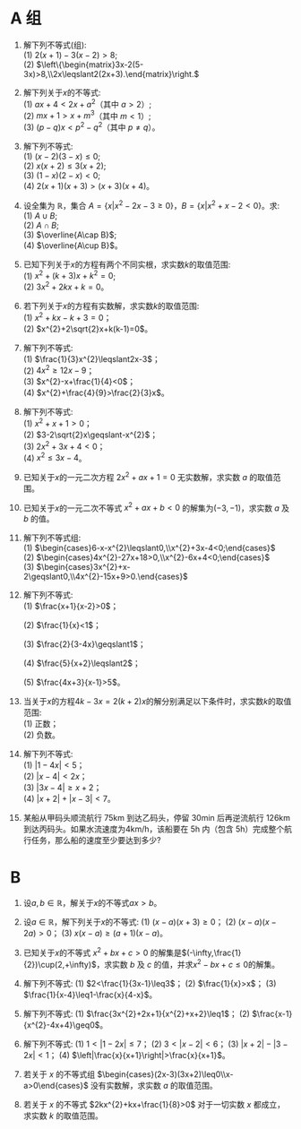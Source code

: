 # A 组
1. 解下列不等式(组):  
   (1) $2(x+1)-3(x-2)>8$;  
   (2) $\left\{\begin{matrix}3x-2(5-3x)>8,\\2x\leqslant2(2x+3).\end{matrix}\right.$  















2. 解下列关于$x$的不等式:  
   (1) $ax+4<2x+a^{2}$（其中 $a>2$）;  
   (2) $mx+1>x+m^{3}$（其中 $m<1$）;  
   (3) $(p-q)x<p^{2}-q^{2}$（其中 $p\neq q$）。  















3. 解下列不等式:  
   (1) $(x-2)(3-x)\leqslant0$;  
   (2) $x(x+2)\leqslant3(x+2)$;  
   (3) $(1-x)(2-x)<0$;  
   (4) $2(x+1)(x+3)>(x+3)(x+4)$。  















4. 设全集为 $\mathbb{R}$，集合 $A=\left\{x|x^{2}-2x-3\geqslant0\right\}$，$B=\left\{x|x^{2}+x-2<0\right\}$。求:  
   (1) $A\cup B$;  
   (2) $A\cap B$;  
   (3) $\overline{A\cap B}$;  
   (4) $\overline{A\cup B}$。  















5. 已知下列关于$x$的方程有两个不同实根，求实数$k$的取值范围:  
   (1) $x^{2}+(k+3)x+k^{2}=0$;  
   (2) $3x^{2}+2kx+k=0$。  















6. 若下列关于$x$的方程有实数解，求实数$k$的取值范围:  
   (1) $x^{2}+kx-k+3=0$；  
   (2) $x^{2}+2\sqrt{2}x+k(k-1)=0$。  















7. 解下列不等式:  
   (1) $\frac{1}{3}x^{2}\leqslant2x-3$；  
   (2) $4x^{2}\geqslant12x-9$；  
   (3) $x^{2}-x+\frac{1}{4}<0$；  
   (4) $x^{2}+\frac{4}{9}>\frac{2}{3}x$。  















8. 解下列不等式:  
   (1) $x^{2}+x+1>0$；  
   (2) $3-2\sqrt{2}x\geqslant-x^{2}$；  
   (3) $2x^{2}+3x+4<0$；  
   (4) $x^{2}\leqslant3x-4$。  















9. 已知关于$x$的一元二次方程 $2x^{2}+ax+1=0$ 无实数解，求实数 $a$ 的取值范围。  















10. 已知关于$x$的一元二次不等式 $x^{2}+ax+b<0$ 的解集为$(-3,-1)$，求实数 $a$ 及 $b$ 的值。  















11. 解下列不等式组:  
    (1) $\begin{cases}6-x-x^{2}\leqslant0,\\x^{2}+3x-4<0;\end{cases}$  
    (2) $\begin{cases}4x^{2}-27x+18>0,\\x^{2}-6x+4<0;\end{cases}$  
    (3) $\begin{cases}3x^{2}+x-2\geqslant0,\\4x^{2}-15x+9>0.\end{cases}$  















12. 解下列不等式:  
    (1) $\frac{x+1}{x-2}>0$； 
    
    (2) $\frac{1}{x}<1$； 
    
    (3) $\frac{2}{3-4x}\geqslant1$； 
    
    (4) $\frac{5}{x+2}\leqslant2$； 
    
    (5) $\frac{4x+3}{x-1}>5$。 

























13. 当关于$x$的方程$4k-3x=2(k+2)x$的解分别满足以下条件时，求实数$k$的取值范围:  
    (1) 正数；  
    (2) 负数。  















14. 解下列不等式:  
    (1) $|1-4x|<5$；  
    (2) $|x-4|<2x$；  
    (3) $|3x-4|\geqslant x+2$；  
    (4) $|x+2|+|x-3|<7$。  















15. 某船从甲码头顺流航行 75km 到达乙码头，停留 30min 后再逆流航行 126km 到达丙码头。如果水流速度为4km/h，该船要在 5h 内（包含 5h）完成整个航行任务，那么船的速度至少要达到多少?  





















# B
1. 设$a,b\in\mathbb{R}$，解关于$x$的不等式$ax > b$。

















2. 设$a\in\mathbb{R}$，解下列关于$x$的不等式:
(1) $(x-a)(x+3)\geq0$；
(2) $(x-a)(x-2a)>0$； 
(3) $x(x-a)\geq(a+1)(x-a)$。 















3. 已知关于$x$的不等式 $x^{2}+bx+c>0$ 的解集是$(-\infty,\frac{1}{2})\cup(2,+\infty)$，求实数 $b$ 及 $c$ 的值，并求$x^{2}-bx+c\leq0$的解集。















4. 解下列不等式:
(1) $2<\frac{1}{3x-1}\leq3$； 
(2) $\frac{1}{x}>x$； 
(3) $\frac{1}{x-4}\leq1-\frac{x}{4-x}$。















5. 解下列不等式:
(1) $\frac{3x^{2}+2x+1}{x^{2}+x+2}\leq1$； 
(2) $\frac{x-1}{x^{2}-4x+4}\geq0$。 















6. 解下列不等式:
(1) $1<|1-2x|\leq7$；
(2) $3<|x-2|<6$； 
(3) $|x+2|-|3-2x|<1$； 
(4) $\left|\frac{x}{x+1}\right|>\frac{x}{x+1}$。


















7. 若关于 $x$ 的不等式组 $\begin{cases}(2x-3)(3x+2)\leq0\\x-a>0\end{cases}$ 没有实数解，求实数 $a$ 的取值范围。















8. 若关于 $x$ 的不等式 $2kx^{2}+kx+\frac{1}{8}>0$ 对于一切实数 $x$ 都成立，求实数 $k$ 的取值范围。











